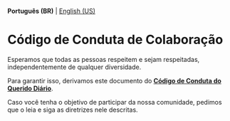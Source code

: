 **Português (BR)** | [English (US)](/docs/CODE_OF_CONDUCT-en-US.md)

# Código de Conduta de Colaboração

Esperamos que todas as pessoas respeitem e sejam respeitadas, independentemente de qualquer diversidade.

Para garantir isso, derivamos este documento do [**Código de Conduta do Querido Diário**](https://docs.queridodiario.ok.org.br/pt-br/latest/contribuindo/codigo-de-conduta.html).

Caso você tenha o objetivo de participar da nossa comunidade, pedimos que o leia e siga as diretrizes nele descritas.
